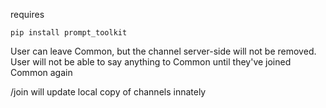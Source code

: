requires 
```
pip install prompt_toolkit
```

User can leave Common, but the channel server-side will not be removed.
User will not be able to say anything to Common until they've joined Common again

/join <channel> will update local copy of channels innately

